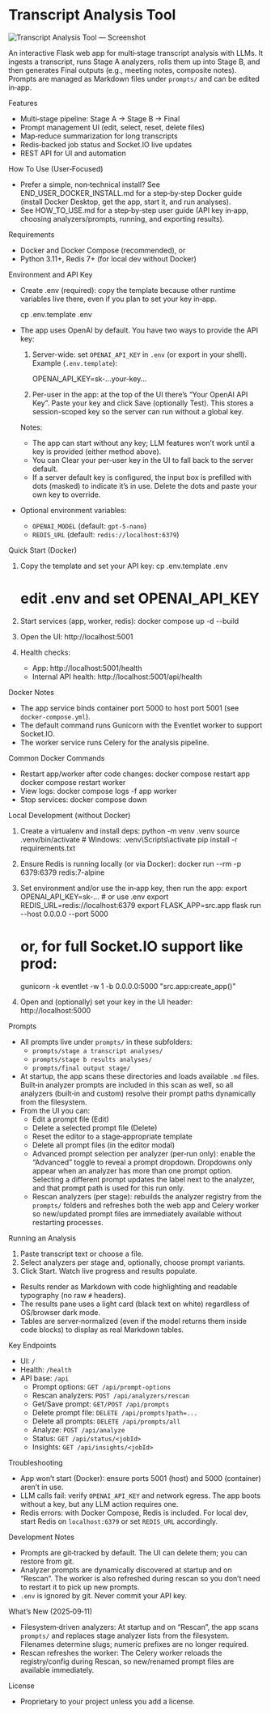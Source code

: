 Transcript Analysis Tool
========================

![Transcript Analysis Tool — Screenshot](docs/images/transcript%20analyzer.png)

An interactive Flask web app for multi‑stage transcript analysis with LLMs. It ingests a transcript, runs Stage A analyzers, rolls them up into Stage B, and then generates Final outputs (e.g., meeting notes, composite notes). Prompts are managed as Markdown files under `prompts/` and can be edited in‑app.

Features
- Multi‑stage pipeline: Stage A → Stage B → Final
- Prompt management UI (edit, select, reset, delete files)
- Map‑reduce summarization for long transcripts
- Redis‑backed job status and Socket.IO live updates
- REST API for UI and automation

How To Use (User‑Focused)
- Prefer a simple, non‑technical install? See END_USER_DOCKER_INSTALL.md for a step‑by‑step Docker guide (install Docker Desktop, get the app, start it, and run analyses).
- See HOW_TO_USE.md for a step‑by‑step user guide (API key in‑app, choosing analyzers/prompts, running, and exporting results).

Requirements
- Docker and Docker Compose (recommended), or
- Python 3.11+, Redis 7+ (for local dev without Docker)

Environment and API Key
- Create .env (required): copy the template because other runtime variables live there, even if you plan to set your key in‑app.

     cp .env.template .env

- The app uses OpenAI by default. You have two ways to provide the API key:
  1) Server-wide: set `OPENAI_API_KEY` in `.env` (or export in your shell). Example (`.env.template`):

     OPENAI_API_KEY=sk-...your-key...

  2) Per-user in the app: at the top of the UI there’s “Your OpenAI API Key”. Paste your key and click Save (optionally Test). This stores a session-scoped key so the server can run without a global key.

  Notes:
  - The app can start without any key; LLM features won’t work until a key is provided (either method above).
  - You can Clear your per-user key in the UI to fall back to the server default.
  - If a server default key is configured, the input box is prefilled with dots (masked) to indicate it’s in use. Delete the dots and paste your own key to override.

- Optional environment variables:
  - `OPENAI_MODEL` (default: `gpt-5-nano`)
  - `REDIS_URL` (default: `redis://localhost:6379`)

Quick Start (Docker)
1) Copy the template and set your API key:
   cp .env.template .env
   # edit .env and set OPENAI_API_KEY

2) Start services (app, worker, redis):
   docker compose up -d --build

3) Open the UI:
   http://localhost:5001

4) Health checks:
   - App: http://localhost:5001/health
   - Internal API health: http://localhost:5001/api/health

Docker Notes
- The app service binds container port 5000 to host port 5001 (see `docker-compose.yml`).
- The default command runs Gunicorn with the Eventlet worker to support Socket.IO.
- The worker service runs Celery for the analysis pipeline.

Common Docker Commands
- Restart app/worker after code changes:
  docker compose restart app
  docker compose restart worker
- View logs:
  docker compose logs -f app worker
- Stop services:
  docker compose down

Local Development (without Docker)
1) Create a virtualenv and install deps:
   python -m venv .venv
   source .venv/bin/activate  # Windows: .venv\Scripts\activate
   pip install -r requirements.txt

2) Ensure Redis is running locally (or via Docker):
   docker run --rm -p 6379:6379 redis:7-alpine

3) Set environment and/or use the in‑app key, then run the app:
   export OPENAI_API_KEY=sk-...  # or use .env
   export REDIS_URL=redis://localhost:6379
   export FLASK_APP=src.app
   flask run --host 0.0.0.0 --port 5000
   # or, for full Socket.IO support like prod:
   gunicorn -k eventlet -w 1 -b 0.0.0.0:5000 "src.app:create_app()"

4) Open and (optionally) set your key in the UI header:
   http://localhost:5000

Prompts
- All prompts live under `prompts/` in these subfolders:
  - `prompts/stage a transcript analyses/`
  - `prompts/stage b results analyses/`
  - `prompts/final output stage/`
- At startup, the app scans these directories and loads available `.md` files. Built‑in analyzer prompts are included in this scan as well, so all analyzers (built‑in and custom) resolve their prompt paths dynamically from the filesystem.
- From the UI you can:
  - Edit a prompt file (Edit)
  - Delete a selected prompt file (Delete)
  - Reset the editor to a stage‑appropriate template
  - Delete all prompt files (in the editor modal)
  - Advanced prompt selection per analyzer (per‑run only): enable the “Advanced” toggle to reveal a prompt dropdown. Dropdowns only appear when an analyzer has more than one prompt option. Selecting a different prompt updates the label next to the analyzer, and that prompt path is used for this run only.
  - Rescan analyzers (per stage): rebuilds the analyzer registry from the `prompts/` folders and refreshes both the web app and Celery worker so new/updated prompt files are immediately available without restarting processes.

Running an Analysis
1) Paste transcript text or choose a file.
2) Select analyzers per stage and, optionally, choose prompt variants.
3) Click Start. Watch live progress and results populate.
  - Results render as Markdown with code highlighting and readable typography (no raw `#` headers).
  - The results pane uses a light card (black text on white) regardless of OS/browser dark mode.
  - Tables are server‑normalized (even if the model returns them inside code blocks) to display as real Markdown tables.

Key Endpoints
- UI: `/`
- Health: `/health`
- API base: `/api`
  - Prompt options: `GET /api/prompt-options`
  - Rescan analyzers: `POST /api/analyzers/rescan`
  - Get/Save prompt: `GET/POST /api/prompts`
  - Delete prompt file: `DELETE /api/prompts?path=...`
  - Delete all prompts: `DELETE /api/prompts/all`
  - Analyze: `POST /api/analyze`
  - Status: `GET /api/status/<jobId>`
  - Insights: `GET /api/insights/<jobId>`

Troubleshooting
- App won’t start (Docker): ensure ports 5001 (host) and 5000 (container) aren’t in use.
- LLM calls fail: verify `OPENAI_API_KEY` and network egress. The app boots without a key, but any LLM action requires one.
- Redis errors: with Docker Compose, Redis is included. For local dev, start Redis on `localhost:6379` or set `REDIS_URL` accordingly.

Development Notes
- Prompts are git‑tracked by default. The UI can delete them; you can restore from git.
- Analyzer prompts are dynamically discovered at startup and on “Rescan”. The worker is also refreshed during rescan so you don’t need to restart it to pick up new prompts.
- `.env` is ignored by git. Never commit your API key.

What’s New (2025‑09‑11)
- Filesystem‑driven analyzers: At startup and on “Rescan”, the app scans `prompts/` and replaces stage analyzer lists from the filesystem. Filenames determine slugs; numeric prefixes are no longer required.
- Rescan refreshes the worker: The Celery worker reloads the registry/config during Rescan, so new/renamed prompt files are available immediately.

License
- Proprietary to your project unless you add a license.
